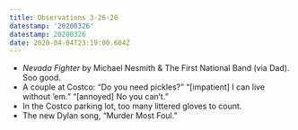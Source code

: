 ```yaml
---
title: Observations 3-26-20
datestamp: '20200326'
datestamp: 20200326
date: 2020-04-04T23:19:00.604Z
---
```

- *Nevada Fighter* by Michael Nesmith & The First National Band (via Dad). Soo good.
- A couple at Costco: “Do you need pickles?” “[impatient] I can live without ’em.” “[annoyed] No you can’t.”
- In the Costco parking lot, too many littered gloves to count.
- The new Dylan song, “Murder Most Foul.”
